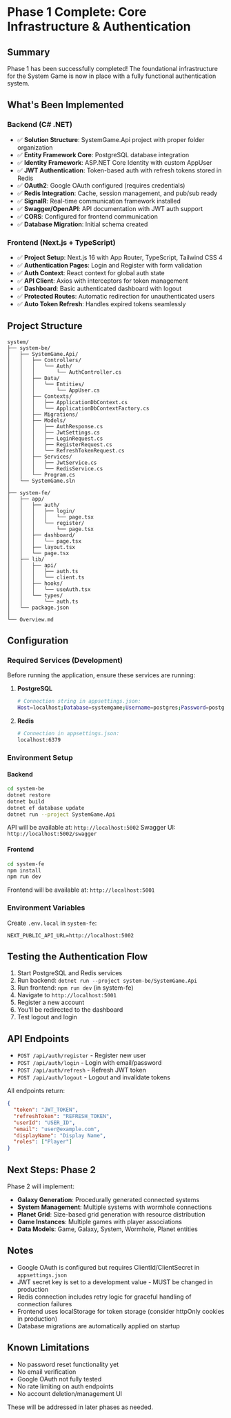 # Phase 1 Complete: Core Infrastructure & Authentication

## Summary

Phase 1 has been successfully completed! The foundational infrastructure for the System Game is now in place with a fully functional authentication system.

## What's Been Implemented

### Backend (C# .NET)
- ✅ **Solution Structure**: SystemGame.Api project with proper folder organization
- ✅ **Entity Framework Core**: PostgreSQL database integration
- ✅ **Identity Framework**: ASP.NET Core Identity with custom AppUser
- ✅ **JWT Authentication**: Token-based auth with refresh tokens stored in Redis
- ✅ **OAuth2**: Google OAuth configured (requires credentials)
- ✅ **Redis Integration**: Cache, session management, and pub/sub ready
- ✅ **SignalR**: Real-time communication framework installed
- ✅ **Swagger/OpenAPI**: API documentation with JWT auth support
- ✅ **CORS**: Configured for frontend communication
- ✅ **Database Migration**: Initial schema created

### Frontend (Next.js + TypeScript)
- ✅ **Project Setup**: Next.js 16 with App Router, TypeScript, Tailwind CSS 4
- ✅ **Authentication Pages**: Login and Register with form validation
- ✅ **Auth Context**: React context for global auth state
- ✅ **API Client**: Axios with interceptors for token management
- ✅ **Dashboard**: Basic authenticated dashboard with logout
- ✅ **Protected Routes**: Automatic redirection for unauthenticated users
- ✅ **Auto Token Refresh**: Handles expired tokens seamlessly

## Project Structure

```
system/
├── system-be/
│   ├── SystemGame.Api/
│   │   ├── Controllers/
│   │   │   └── Auth/
│   │   │       └── AuthController.cs
│   │   ├── Data/
│   │   │   └── Entities/
│   │   │       └── AppUser.cs
│   │   ├── Contexts/
│   │   │   ├── ApplicationDbContext.cs
│   │   │   └── ApplicationDbContextFactory.cs
│   │   ├── Migrations/
│   │   ├── Models/
│   │   │   ├── AuthResponse.cs
│   │   │   ├── JwtSettings.cs
│   │   │   ├── LoginRequest.cs
│   │   │   ├── RegisterRequest.cs
│   │   │   └── RefreshTokenRequest.cs
│   │   ├── Services/
│   │   │   ├── JwtService.cs
│   │   │   └── RedisService.cs
│   │   └── Program.cs
│   └── SystemGame.sln
│
├── system-fe/
│   ├── app/
│   │   ├── auth/
│   │   │   ├── login/
│   │   │   │   └── page.tsx
│   │   │   └── register/
│   │   │       └── page.tsx
│   │   ├── dashboard/
│   │   │   └── page.tsx
│   │   ├── layout.tsx
│   │   └── page.tsx
│   ├── lib/
│   │   ├── api/
│   │   │   ├── auth.ts
│   │   │   └── client.ts
│   │   ├── hooks/
│   │   │   └── useAuth.tsx
│   │   └── types/
│   │       └── auth.ts
│   └── package.json
│
└── Overview.md
```

## Configuration

### Required Services (Development)

Before running the application, ensure these services are running:

1. **PostgreSQL**
   ```bash
   # Connection string in appsettings.json:
   Host=localhost;Database=systemgame;Username=postgres;Password=postgres
   ```

2. **Redis**
   ```bash
   # Connection in appsettings.json:
   localhost:6379
   ```

### Environment Setup

#### Backend
```bash
cd system-be
dotnet restore
dotnet build
dotnet ef database update
dotnet run --project SystemGame.Api
```

API will be available at: `http://localhost:5002`
Swagger UI: `http://localhost:5002/swagger`

#### Frontend
```bash
cd system-fe
npm install
npm run dev
```

Frontend will be available at: `http://localhost:5001`

### Environment Variables

Create `.env.local` in `system-fe`:
```
NEXT_PUBLIC_API_URL=http://localhost:5002
```

## Testing the Authentication Flow

1. Start PostgreSQL and Redis services
2. Run backend: `dotnet run --project system-be/SystemGame.Api`
3. Run frontend: `npm run dev` (in system-fe)
4. Navigate to `http://localhost:5001`
5. Register a new account
6. You'll be redirected to the dashboard
7. Test logout and login

## API Endpoints

- `POST /api/auth/register` - Register new user
- `POST /api/auth/login` - Login with email/password
- `POST /api/auth/refresh` - Refresh JWT token
- `POST /api/auth/logout` - Logout and invalidate tokens

All endpoints return:
```json
{
  "token": "JWT_TOKEN",
  "refreshToken": "REFRESH_TOKEN",
  "userId": "USER_ID",
  "email": "user@example.com",
  "displayName": "Display Name",
  "roles": ["Player"]
}
```

## Next Steps: Phase 2

Phase 2 will implement:
- **Galaxy Generation**: Procedurally generated connected systems
- **System Management**: Multiple systems with wormhole connections
- **Planet Grid**: Size-based grid generation with resource distribution
- **Game Instances**: Multiple games with player associations
- **Data Models**: Game, Galaxy, System, Wormhole, Planet entities

## Notes

- Google OAuth is configured but requires ClientId/ClientSecret in `appsettings.json`
- JWT secret key is set to a development value - MUST be changed in production
- Redis connection includes retry logic for graceful handling of connection failures
- Frontend uses localStorage for token storage (consider httpOnly cookies in production)
- Database migrations are automatically applied on startup

## Known Limitations

- No password reset functionality yet
- No email verification
- Google OAuth not fully tested
- No rate limiting on auth endpoints
- No account deletion/management UI

These will be addressed in later phases as needed.

